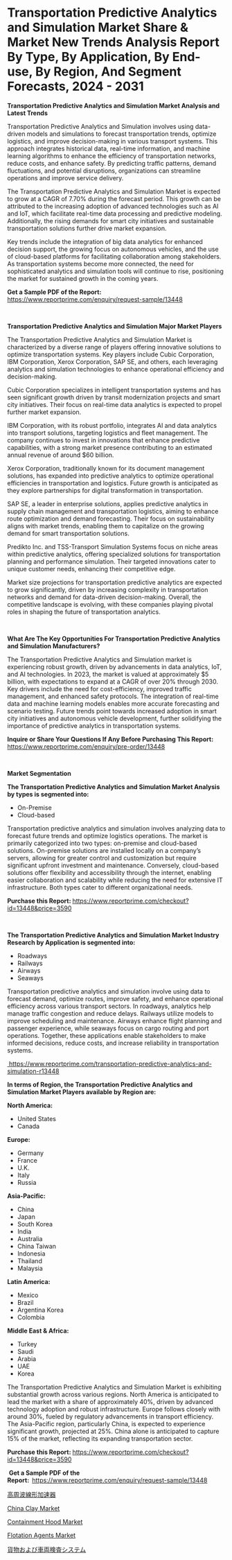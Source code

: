 <p><h1>Transportation Predictive Analytics and Simulation Market Share & Market New Trends Analysis Report By Type, By Application, By End-use, By Region, And Segment Forecasts, 2024 - 2031</h1></p><p><strong>Transportation Predictive Analytics and Simulation Market Analysis and Latest Trends</strong></p>
<p><p>Transportation Predictive Analytics and Simulation involves using data-driven models and simulations to forecast transportation trends, optimize logistics, and improve decision-making in various transport systems. This approach integrates historical data, real-time information, and machine learning algorithms to enhance the efficiency of transportation networks, reduce costs, and enhance safety. By predicting traffic patterns, demand fluctuations, and potential disruptions, organizations can streamline operations and improve service delivery.</p><p>The Transportation Predictive Analytics and Simulation Market is expected to grow at a CAGR of 7.70% during the forecast period. This growth can be attributed to the increasing adoption of advanced technologies such as AI and IoT, which facilitate real-time data processing and predictive modeling. Additionally, the rising demands for smart city initiatives and sustainable transportation solutions further drive market expansion. </p><p>Key trends include the integration of big data analytics for enhanced decision support, the growing focus on autonomous vehicles, and the use of cloud-based platforms for facilitating collaboration among stakeholders. As transportation systems become more connected, the need for sophisticated analytics and simulation tools will continue to rise, positioning the market for sustained growth in the coming years.</p></p>
<p><strong>Get a Sample PDF of the Report:&nbsp;</strong> <a href="https://www.reportprime.com/enquiry/request-sample/13448">https://www.reportprime.com/enquiry/request-sample/13448</a></p>
<p>&nbsp;</p>
<p><strong>Transportation Predictive Analytics and Simulation Major Market Players</strong></p>
<p><p>The Transportation Predictive Analytics and Simulation Market is characterized by a diverse range of players offering innovative solutions to optimize transportation systems. Key players include Cubic Corporation, IBM Corporation, Xerox Corporation, SAP SE, and others, each leveraging analytics and simulation technologies to enhance operational efficiency and decision-making.</p><p>Cubic Corporation specializes in intelligent transportation systems and has seen significant growth driven by transit modernization projects and smart city initiatives. Their focus on real-time data analytics is expected to propel further market expansion.</p><p>IBM Corporation, with its robust portfolio, integrates AI and data analytics into transport solutions, targeting logistics and fleet management. The company continues to invest in innovations that enhance predictive capabilities, with a strong market presence contributing to an estimated annual revenue of around $60 billion.</p><p>Xerox Corporation, traditionally known for its document management solutions, has expanded into predictive analytics to optimize operational efficiencies in transportation and logistics. Future growth is anticipated as they explore partnerships for digital transformation in transportation.</p><p>SAP SE, a leader in enterprise solutions, applies predictive analytics in supply chain management and transportation logistics, aiming to enhance route optimization and demand forecasting. Their focus on sustainability aligns with market trends, enabling them to capitalize on the growing demand for smart transportation solutions.</p><p>Predikto Inc. and TSS-Transport Simulation Systems focus on niche areas within predictive analytics, offering specialized solutions for transportation planning and performance simulation. Their targeted innovations cater to unique customer needs, enhancing their competitive edge.</p><p>Market size projections for transportation predictive analytics are expected to grow significantly, driven by increasing complexity in transportation networks and demand for data-driven decision-making. Overall, the competitive landscape is evolving, with these companies playing pivotal roles in shaping the future of transportation analytics.</p></p>
<p>&nbsp;</p>
<p><strong>What Are The Key Opportunities For Transportation Predictive Analytics and Simulation Manufacturers?</strong></p>
<p><p>The Transportation Predictive Analytics and Simulation market is experiencing robust growth, driven by advancements in data analytics, IoT, and AI technologies. In 2023, the market is valued at approximately $5 billion, with expectations to expand at a CAGR of over 20% through 2030. Key drivers include the need for cost-efficiency, improved traffic management, and enhanced safety protocols. The integration of real-time data and machine learning models enables more accurate forecasting and scenario testing. Future trends point towards increased adoption in smart city initiatives and autonomous vehicle development, further solidifying the importance of predictive analytics in transportation systems.</p></p>
<p><strong>Inquire or Share Your Questions If Any Before Purchasing This Report:</strong> <a href="https://www.reportprime.com/enquiry/pre-order/13448">https://www.reportprime.com/enquiry/pre-order/13448</a></p>
<p>&nbsp;</p>
<p><strong>Market Segmentation</strong></p>
<p><strong>The Transportation Predictive Analytics and Simulation Market Analysis by types is segmented into:</strong></p>
<p><ul><li>On-Premise</li><li>Cloud-based</li></ul></p>
<p><p>Transportation predictive analytics and simulation involves analyzing data to forecast future trends and optimize logistics operations. The market is primarily categorized into two types: on-premise and cloud-based solutions. On-premise solutions are installed locally on a company’s servers, allowing for greater control and customization but require significant upfront investment and maintenance. Conversely, cloud-based solutions offer flexibility and accessibility through the internet, enabling easier collaboration and scalability while reducing the need for extensive IT infrastructure. Both types cater to different organizational needs.</p></p>
<p><strong>Purchase this Report:&nbsp;</strong><a href="https://www.reportprime.com/checkout?id=13448&price=3590">https://www.reportprime.com/checkout?id=13448&price=3590</a></p>
<p>&nbsp;</p>
<p><strong>The Transportation Predictive Analytics and Simulation Market Industry Research by Application is segmented into:</strong></p>
<p><ul><li>Roadways</li><li>Railways</li><li>Airways</li><li>Seaways</li></ul></p>
<p><p>Transportation predictive analytics and simulation involve using data to forecast demand, optimize routes, improve safety, and enhance operational efficiency across various transport sectors. In roadways, analytics help manage traffic congestion and reduce delays. Railways utilize models to improve scheduling and maintenance. Airways enhance flight planning and passenger experience, while seaways focus on cargo routing and port operations. Together, these applications enable stakeholders to make informed decisions, reduce costs, and increase reliability in transportation systems.</p></p>
<p><a href="https://www.reportprime.com/transportation-predictive-analytics-and-simulation-r13448">&nbsp;https://www.reportprime.com/transportation-predictive-analytics-and-simulation-r13448</a></p>
<p><strong>In terms of Region, the Transportation Predictive Analytics and Simulation Market Players available by Region are:</strong></p>
<p>
    <p> <strong> North America: </strong>
        <ul>
            <li>United States</li>
            <li>Canada</li>
        </ul>
        </p> 
    <p> <strong> Europe: </strong>
        <ul>
            <li>Germany</li>
            <li>France</li>
            <li>U.K.</li>
            <li>Italy</li>
            <li>Russia</li>
        </ul>
        </p> 
    <p> <strong> Asia-Pacific: </strong>
        <ul>
            <li>China</li>
            <li>Japan</li>
            <li>South Korea</li>
            <li>India</li>
            <li>Australia</li>
            <li>China Taiwan</li>
            <li>Indonesia</li>
            <li>Thailand</li>
            <li>Malaysia</li>
        </ul>
        </p> 
    <p> <strong> Latin America: </strong>
        <ul>
            <li>Mexico</li>
            <li>Brazil</li>
            <li>Argentina Korea</li>
            <li>Colombia</li>
        </ul>
        </p> 
    <p> <strong> Middle East & Africa: </strong>
        <ul>
            <li>Turkey</li>
            <li>Saudi</li>
            <li>Arabia</li>
            <li>UAE</li>
            <li>Korea</li>
        </ul>
    </p>
    </p>
<p><p>The Transportation Predictive Analytics and Simulation Market is exhibiting substantial growth across various regions. North America is anticipated to lead the market with a share of approximately 40%, driven by advanced technology adoption and robust infrastructure. Europe follows closely with around 30%, fueled by regulatory advancements in transport efficiency. The Asia-Pacific region, particularly China, is expected to experience significant growth, projected at 25%. China alone is anticipated to capture 15% of the market, reflecting its expanding transportation sector.</p></p>
<p><strong>Purchase this Report: </strong><a href="https://www.reportprime.com/checkout?id=13448&price=3590">https://www.reportprime.com/checkout?id=13448&price=3590</a></p>
<p>&nbsp;<strong>Get a Sample PDF of the Report:&nbsp;&nbsp;</strong><a href="https://www.reportprime.com/enquiry/request-sample/13448">https://www.reportprime.com/enquiry/request-sample/13448</a></p>
<p><strong></strong></p>
<p><p><a href="https://medium.com/@lillianamurazik2023/%E3%83%A9%E3%82%B8%E3%82%AA%E5%91%A8%E6%B3%A2%E6%95%B0%E7%B7%9A%E5%BD%A2%E5%8A%A0%E9%80%9F%E5%99%A8%E7%94%A3%E6%A5%AD%E3%82%BB%E3%82%AF%E3%82%BF%E3%83%BC-2024%E5%B9%B4%E3%81%8B%E3%82%892031%E5%B9%B4%E3%81%BE%E3%81%A7%E3%81%AE%E6%96%B0%E6%8A%80%E8%A1%93%E3%81%A8%E5%B8%82%E5%A0%B4%E3%81%B8%E3%81%AE%E5%BD%B1%E9%9F%BF%E3%81%AE%E4%BA%88%E6%B8%AC-c2e828066687">高周波線形加速器</a></p><p><a href="https://medium.com/@sylviajacksonb5/the-china-clay-industry-analysis-report-offers-a-comprehensive-and-current-examination-of-the-35b07708567f">China Clay Market</a></p><p><a href="https://www.linkedin.com/pulse/containment-hood-market-global-insights-sales-trends-xv52e?trackingId=eHxZb24TQUu%2Fw6r1A49caA%3D%3D">Containment Hood Market</a></p><p><a href="https://issuu.com/reportprime-2/docs/flotation-agents-market-size-2030.p_1e315bf9164655">Flotation Agents Market</a></p><p><a href="https://medium.com/@lillianamurazik2023/%E8%B2%A8%E7%89%A9%E3%81%8A%E3%82%88%E3%81%B3%E8%BB%8A%E4%B8%A1%E6%A4%9C%E6%9F%BB%E3%82%B7%E3%82%B9%E3%83%86%E3%83%A0%E3%81%AE%E5%B8%82%E5%A0%B4%E8%A6%8F%E6%A8%A1%E3%81%A8%E3%82%B7%E3%82%A7%E3%82%A2%E5%88%86%E6%9E%90-%E6%88%90%E9%95%B7%E5%8B%95%E5%90%91%E3%81%A8%E4%BA%88%E6%B8%AC-2024-2031-706842396233">貨物および車両検査システム</a></p></p>
